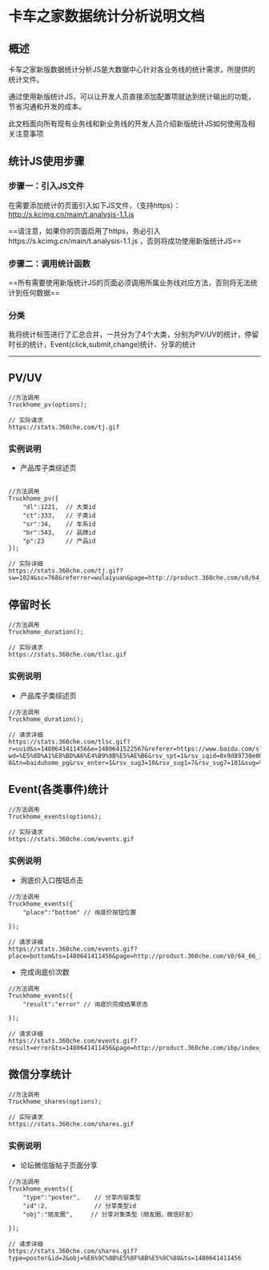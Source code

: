 # 卡车之家数据统计分析说明文档

## 概述

卡车之家新版数据统计分析JS是大数据中心针对各业务线的统计需求，所提供的统计文件。

通过使用新版统计JS，可以让开发人员直接添加配置项就达到统计输出的功能，节省沟通和开发的成本。

此文档面向所有现有业务线和新业务线的开发人员介绍新版统计JS如何使用及相关注意事项

## 统计JS使用步骤

### 步骤一：引入JS文件

在需要添加统计的页面引入如下JS文件，（支持https）：http://s.kcimg.cn/main/t.analysis-1.1.js

==请注意，如果你的页面启用了https，务必引入https://s.kcimg.cn/main/t.analysis-1.1.js ，否则将成功使用新版统计JS==

### 步骤二：调用统计函数

==所有需要使用新版统计JS的页面必须调用所属业务线对应方法，否则将无法统计到任何数据==


### 分类
我将统计标签进行了汇总合并，一共分为了4个大类，分别为PV/UV的统计，停留时长的统计，Event(click,submit,change)统计、分享的统计

---


## PV/UV


```
//方法调用
Truckhome_pv(options);

// 实际请求
https://stats.360che.com/tj.gif

```

### 实例说明
- 产品库子类综述页

```

//方法调用
Truckhome_pv({
    "dl":1221,  // 大类id
    "ct":333,   // 子类id
    "sr":34,    // 车系id
    "br":543,   // 品牌id
    "p":23      // 产品id
});

// 实际详细
https://stats.360che.com/tj.gif?sw=1024&sc=768&referrer=wulaiyuan&page=http://product.360che.com/s0/64_66_index.html&site=2&ts=1480641411456&dl=1221&ct=333&sr=34&br=543&p=23

```


## 停留时长

```
//方法调用
Truckhome_duration();

// 实际请求
https://stats.360che.com/tlsc.gif

```
### 实例说明

- 产品库子类综述页

```
//方法调用
Truckhome_duration();

// 请求详细
https://stats.360che.com/tlsc.gif?r=uuid&s=1480641411456&e=1480641522567&referer=https://www.baidu.com/s?wd=%E5%8D%A1%E8%BD%A6%E4%B9%8B%E5%AE%B6&rsv_spt=1&rsv_iqid=0x9d89730e00012cfd&issp=1&f=8&rsv_bp=0&rsv_idx=2&ie=utf-8&tn=baiduhome_pg&rsv_enter=1&rsv_sug3=10&rsv_sug1=7&rsv_sug7=101&sug=%E5%8D%A1%E8%BD%A6%E4%B9%8B%E5%AE%B6&rsv_n=1

```

## Event(各类事件)统计

```
//方法调用
Truckhome_events(options);

// 实际请求
https://stats.360che.com/events.gif

```

### 实例说明

- 询底价入口按钮点击

```
//方法调用
Truckhome_events({
    "place":"bottom" // 询底价按钮位置

});

// 请求详细
https://stats.360che.com/events.gif?place=bottom&ts=1480641411456&page=http://product.360che.com/s0/64_66_index.html

```

- 完成询底价次数

```
//方法调用
Truckhome_events({
    "result":"error" // 询底价完成结果状态

});

// 请求详细
https://stats.360che.com/events.gif?result=error&ts=1480641411456&page=http://product.360che.com/ibp/index_p1825.html

```

## 微信分享统计

```
//方法调用
Truckhome_shares(options);

// 实际请求
https://stats.360che.com/shares.gif

```

### 实例说明

- 论坛微信版帖子页面分享
```
//方法调用
Truckhome_events({
    "type":"poster",    // 分享内容类型
    "id":2,             // 分享类型id
    "obj":"朋友圈",     // 分享对象类型（朋友圈，微信好友）

});

// 请求详细
https://stats.360che.com/shares.gif?type=poster&id=2&obj=%E6%9C%8B%E5%8F%8B%E5%9C%88&ts=1480641411456

```
